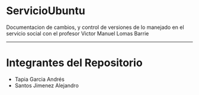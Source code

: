 # ServicioUbuntu
Documentacion de cambios, y control de versiones de lo manejado en el servicio social con el profesor Victor Manuel Lomas Barrie

---

# Integrantes del Repositorio

 - Tapia Garcia Andrés
 - Santos Jimenez Alejandro
